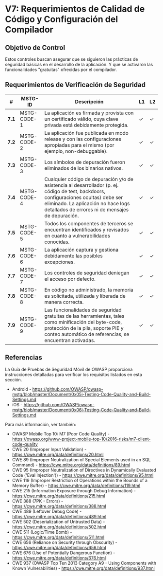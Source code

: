 # V7: Requerimientos de Calidad de Código y Configuración del Compilador

## Objetivo de Control

Estos controles buscan asegurar que se siguieron las prácticas de seguridad básicas en el desarrollo de la aplicación. Y que se activaron las funcionalidades "gratuitas" ofrecidas por el compilador.

## Requerimientos de Verificación de Seguridad

| # | MSTG-ID | Descripción | L1 | L2 |
| -- | -------- | ---------------------- | - | - |
| **7.1** | MSTG-CODE-1 | La aplicación es firmada y provista con un certificado válido, cuya clave privada está debidamente protegida. | ✓ | ✓ |
| **7.2** | MSTG-CODE-2 | La aplicación fue publicada en modo release y con las configuraciones apropiadas para el mismo (por ejemplo, non-debuggable). | ✓ | ✓ |
| **7.3** | MSTG-CODE-3 | Los símbolos de depuración fueron eliminados de los binarios nativos. | ✓ | ✓ |
| **7.4** | MSTG-CODE-4 | Cualquier código de depuración y/o de asistencia al desarrollador (p. ej. código de test, backdoors, configuraciones ocultas) debe ser eliminado. La aplicación no hace logs detallados de errores ni de mensajes de depuración. | ✓ | ✓ |
| **7.5** | MSTG-CODE-5 | Todos los componentes de terceros se encuentran identificados y revisados en cuanto a vulnerabilidades conocidas. | ✓ | ✓ |
| **7.6** | MSTG-CODE-6 | La aplicación captura y gestiona debidamente las posibles excepciones. | ✓ | ✓ |
| **7.7** | MSTG-CODE-7 | Los controles de seguridad deniegan el acceso por defecto. | ✓ | ✓ |
| **7.8** | MSTG-CODE-8 | En código no administrado, la memoria es solicitada, utilizada y liberada de manera correcta. | ✓ | ✓ |
| **7.9** | MSTG-CODE-9 | Las funcionalidades de seguridad gratuitas de las herramientas, tales como minificación del byte-code, protección de la pila, soporte PIE y conteo automático de referencias, se encuentran activadas. | ✓ | ✓ |

## Referencias

La Guía de Pruebas de Seguridad Móvil de OWASP proporciona instrucciones detalladas para verificar los requisitos listados en esta sección.

- Android - <https://github.com/OWASP/owasp-mstg/blob/master/Document/0x05i-Testing-Code-Quality-and-Build-Settings.md>
- iOS - <https://github.com/OWASP/owasp-mstg/blob/master/Document/0x06i-Testing-Code-Quality-and-Build-Settings.md>

Para más información, ver también:

- OWASP Mobile Top 10: M7 (Poor Code Quality) - <https://owasp.org/www-project-mobile-top-10/2016-risks/m7-client-code-quality>
- CWE 20 (Improper Input Validation) - <https://cwe.mitre.org/data/definitions/20.html>
- CWE 89 (Improper Neutralization of Special Elements used in an SQL Command) - <https://cwe.mitre.org/data/definitions/89.html>
- CWE 95 (Improper Neutralization of Directives in Dynamically Evaluated Code ('Eval Injection')) - <https://cwe.mitre.org/data/definitions/95.html>
- CWE 119 (Improper Restriction of Operations within the Bounds of a Memory Buffer) - <https://cwe.mitre.org/data/definitions/119.html>
- CWE 215 (Information Exposure through Debug Information) - <https://cwe.mitre.org/data/definitions/215.html>
- CWE 388 (7PK - Errors) - <https://cwe.mitre.org/data/definitions/388.html>
- CWE 489 (Leftover Debug Code) - <https://cwe.mitre.org/data/definitions/489.html>
- CWE 502 (Deserialization of Untrusted Data) - <https://cwe.mitre.org/data/definitions/502.html>
- CWE 511 (Logic/Time Bomb) - <https://cwe.mitre.org/data/definitions/511.html>
- CWE 656 (Reliance on Security through Obscurity) - <https://cwe.mitre.org/data/definitions/656.html>
- CWE 676 (Use of Potentially Dangerous Function)  - <https://cwe.mitre.org/data/definitions/676.html>
- CWE 937 (OWASP Top Ten 2013 Category A9 - Using Components with Known Vulnerabilities) - <https://cwe.mitre.org/data/definitions/937.html>
